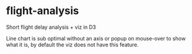 # flight-analysis
Short flight delay analysis + viz in D3

Line chart is sub optimal without an axis or popup on mouse-over to show what it is, by default the viz does not have this feature.
